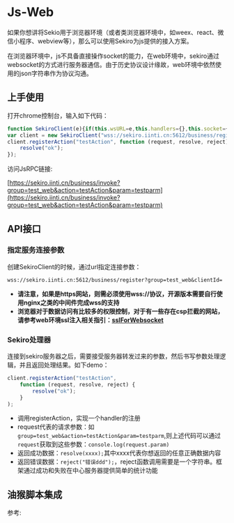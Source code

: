 # Js-Web

如果你想讲将Sekio用于浏览器环境（或者类浏览器环境中，如weex、react、微信小程序、webview等），那么可以使用Sekiro为js提供的接入方案。

在浏览器环境中，js不具备直接操作socket的能力，在web环境中，sekiro通过websocket的方式进行服务器通信。由于历史协议设计缘故，web环境中依然使用的json字符串作为协议沟通。



## 上手使用

打开chrome控制台，输入如下代码：

```javascript
function SekiroClient(e){if(this.wsURL=e,this.handlers={},this.socket={},!e)throw new Error("wsURL can not be empty!!");this.webSocketFactory=this.resolveWebSocketFactory(),this.connect()}SekiroClient.prototype.resolveWebSocketFactory=function(){if("object"==typeof window){var e=window.WebSocket?window.WebSocket:window.MozWebSocket;return function(o){function t(o){this.mSocket=new e(o)}return t.prototype.close=function(){this.mSocket.close()},t.prototype.onmessage=function(e){this.mSocket.onmessage=e},t.prototype.onopen=function(e){this.mSocket.onopen=e},t.prototype.onclose=function(e){this.mSocket.onclose=e},t.prototype.send=function(e){this.mSocket.send(e)},new t(o)}}if("object"==typeof weex)try{console.log("test webSocket for weex");var o=weex.requireModule("webSocket");return console.log("find webSocket for weex:"+o),function(e){try{o.close()}catch(e){}return o.WebSocket(e,""),o}}catch(e){console.log(e)}if("object"==typeof WebSocket)return function(o){return new e(o)};throw new Error("the js environment do not support websocket")},SekiroClient.prototype.connect=function(){console.log("sekiro: begin of connect to wsURL: "+this.wsURL);var e=this;try{this.socket=this.webSocketFactory(this.wsURL)}catch(o){return console.log("sekiro: create connection failed,reconnect after 2s:"+o),void setTimeout(function(){e.connect()},2e3)}this.socket.onmessage(function(o){e.handleSekiroRequest(o.data)}),this.socket.onopen(function(e){console.log("sekiro: open a sekiro client connection")}),this.socket.onclose(function(o){console.log("sekiro: disconnected ,reconnection after 2s"),setTimeout(function(){e.connect()},2e3)})},SekiroClient.prototype.handleSekiroRequest=function(e){console.log("receive sekiro request: "+e);var o=JSON.parse(e),t=o.__sekiro_seq__;if(o.action){var n=o.action;if(this.handlers[n]){var s=this.handlers[n],i=this;try{s(o,function(e){try{i.sendSuccess(t,e)}catch(e){i.sendFailed(t,"e:"+e)}},function(e){i.sendFailed(t,e)})}catch(e){console.log("error: "+e),i.sendFailed(t,":"+e)}}else this.sendFailed(t,"no action handler: "+n+" defined")}else this.sendFailed(t,"need request param {action}")},SekiroClient.prototype.sendSuccess=function(e,o){var t;if("string"==typeof o)try{t=JSON.parse(o)}catch(e){(t={}).data=o}else"object"==typeof o?t=o:(t={}).data=o;(Array.isArray(t)||"string"==typeof t)&&(t={data:t,code:0}),t.code?t.code=0:(t.status,t.status=0),t.__sekiro_seq__=e;var n=JSON.stringify(t);console.log("response :"+n),this.socket.send(n)},SekiroClient.prototype.sendFailed=function(e,o){"string"!=typeof o&&(o=JSON.stringify(o));var t={};t.message=o,t.status=-1,t.__sekiro_seq__=e;var n=JSON.stringify(t);console.log("sekiro: response :"+n),this.socket.send(n)},SekiroClient.prototype.registerAction=function(e,o){if("string"!=typeof e)throw new Error("an action must be string");if("function"!=typeof o)throw new Error("a handler must be function");return console.log("sekiro: register action: "+e),this.handlers[e]=o,this};
var client = new SekiroClient("wss://sekiro.iinti.cn:5612/business/register?group=test_web&clientId=" + Math.random());
client.registerAction("testAction", function (request, resolve, reject) {
    resolve("ok");
});
``` 

访问JsRPC链接:

[https://sekiro.iinti.cn/business/invoke?group=test_web&action=testAction&param=testparm](https://sekiro.iinti.cn/business/invoke?group=test_web&action=testAction&param=testparm)

## API接口

### 指定服务连接参数

创建SekiroClient的时候，通过url指定连接参数：

``wss://sekiro.iinti.cn:5612/business/register?group=test_web&clientId=``

- **请注意，如果是https网站，则需必须使用wss://协议，开源版本需要自行使用nginx之类的中间件完成wss的支持**
- **浏览器对于数据访问有比较多的权限控制，对于有一些存在csp拦截的网站，请参考web环境ssl注入相关指引：[sslForWebsocket](https://sekiro.iinti.cn/sekiro-doc/02_advance/03_sslForWebsocket.html)**

### Sekiro处理器

连接到sekiro服务器之后，需要接受服务器转发过来的参数，然后书写参数处理逻辑，并且返回处理结果。如下demo：

```javascript
client.registerAction("testAction",
    function (request, resolve, reject) {
        resolve("ok");
    }
);
```

- 调用registerAction，实现一个handler的注册
- request代表的请求参数：如``group=test_web&action=testAction&param=testparm``,则上述代码可以通过``request``获取到这些参数：``console.log(request.param)``
- 返回成功数据：``resolve(xxxx);``其中xxxx代表你想返回的任意正确数据内容
- 返回错误数据：``reject("错误ddd");``，reject函数调用需要是一个字符串。框架通过成功和失败在中心服务器提供简单的统计功能

## 油猴脚本集成

参考: [](./blt.js)